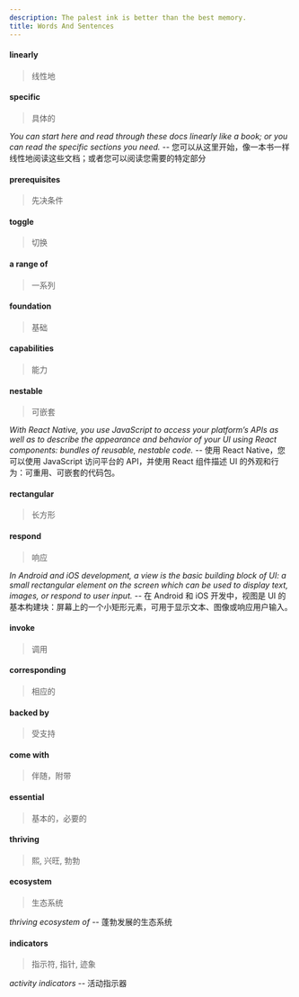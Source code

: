 ```yaml
---
description: The palest ink is better than the best memory.
title: Words And Sentences
---
```


#### linearly

> 线性地

#### specific

> 具体的

*You can start here and read through these docs linearly like a book; or you can read the specific sections you need.* -- 您可以从这里开始，像一本书一样线性地阅读这些文档；或者您可以阅读您需要的特定部分

#### prerequisites

> 先决条件

#### toggle

> 切换

#### a range of

> 一系列

#### foundation

> 基础

#### capabilities

> 能力

#### nestable

> 可嵌套

*With React Native, you use JavaScript to access your platform’s APIs as well as to describe the appearance and behavior of your UI using React components: bundles of reusable, nestable code.* -- 使用 React Native，您可以使用 JavaScript 访问平台的 API，并使用 React 组件描述 UI 的外观和行为：可重用、可嵌套的代码包。

#### rectangular

> 长方形

#### respond

> 响应

*In Android and iOS development, a view is the basic building block of UI: a small rectangular element on the screen which can be used to display text, images, or respond to user input.* -- 在 Android 和 iOS 开发中，视图是 UI 的基本构建块：屏幕上的一个小矩形元素，可用于显示文本、图像或响应用户输入。

#### invoke

> 调用

#### corresponding

> 相应的

#### backed by

> 受支持

#### come with

> 伴随，附带

#### essential

> 基本的，必要的

#### thriving

> 熙, 兴旺, 勃勃

#### ecosystem

> 生态系统

*thriving ecosystem of* -- 蓬勃发展的生态系统

#### indicators

> 指示符, 指针, 迹象

*activity indicators* -- 活动指示器